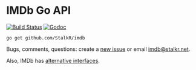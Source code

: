 # IMDb Go API

[![Build Status][1]][2] [![Godoc][3]][4]

`go get github.com/StalkR/imdb`

Bugs, comments, questions: create a [new issue][5] or email [imdb@stalkr.net][6].

Also, IMDb has [alternative interfaces][7].

[1]: https://api.travis-ci.org/StalkR/imdb.png?branch=master
[2]: https://travis-ci.org/StalkR/imdb
[3]: https://godoc.org/github.com/StalkR/imdb?status.png
[4]: https://godoc.org/github.com/StalkR/imdb
[5]: https://github.com/StalkR/imdb/issues/new
[6]: mailto:imdb@stalkr.net
[7]: http://www.imdb.com/interfaces
